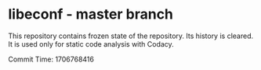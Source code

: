 # libeconf - master branch

This repository contains frozen state of the repository.
Its history is cleared. It is used only for static code
analysis with Codacy.

Commit Time: 1706768416